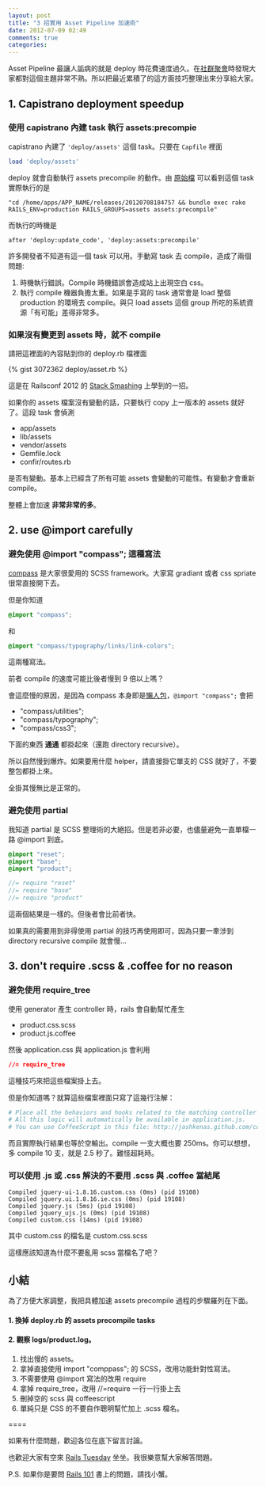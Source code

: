 ```yaml
---
layout: post
title: "3 招實用 Asset Pipeline 加速術"
date: 2012-07-09 02:49
comments: true
categories: 
---
```


Asset Pipeline 最讓人詬病的就是 deploy 時花費速度過久。在[社群聚會](http://www.meetup.com/Ruby-Taiwan-Group/)時發現大家都對這個主題非常不熟。所以把最近累積了的這方面技巧整理出來分享給大家。

## 1. Capistrano deployment speedup

### 使用 capistrano 內建 task 執行 assets:precompie

capistrano 內建了 `'deploy/assets'` 這個 task。只要在 `Capfile` 裡面

``` ruby Capfile
load 'deploy/assets'
```

deploy 就會自動執行 assets precompile 的動作。由 [原始檔](https://github.com/capistrano/capistrano/blob/master/lib/capistrano/recipes/deploy/assets.rb) 可以看到這個 task 實際執行的是

`"cd /home/apps/APP_NAME/releases/20120708184757 && bundle exec rake RAILS_ENV=production RAILS_GROUPS=assets assets:precompile"`

而執行的時機是

`after 'deploy:update_code', 'deploy:assets:precompile'`

許多開發者不知道有這一個 task 可以用。手動寫 task 去 compile，造成了兩個問題:

1. 時機執行錯誤。Compile 時機錯誤會造成站上出現空白 css。
2. 執行 compile 機器負擔太重。如果是手寫的 task 通常會是 load 整個 production 的環境去 compile。與只 load assets 這個 group 所吃的系統資源「有可能」差得非常多。


### 如果沒有變更到 assets 時，就不 compile

請把這裡面的內容貼到你的 deploy.rb 檔裡面

{% gist 3072362 deploy/asset.rb %}

這是在 Railsconf 2012 的 [Stack Smashing](https://speakerdeck.com/u/czarneckid/p/railsconf-2012-stack-smashing-cornflower-blue) 上學到的一招。

如果你的 assets 檔案沒有變動的話，只要執行 copy 上一版本的 assets 就好了。這段 task 會偵測

* app/assets
* lib/assets
* vendor/assets
* Gemfile.lock
* confir/routes.rb

是否有變動。基本上已經含了所有可能 assets 會變動的可能性。有變動才會重新 compile。

整體上會加速 **非常非常的多**。

## 2. use @import carefully

### 避免使用 @import "compass"; 這種寫法

[compass](http://compass-style.org/) 是大家很愛用的 SCSS framework。大家寫 gradiant 或者 css spriate 很常直接開下去。

但是你知道

``` scss
@import "compass";
```

和 

``` scss
@import "compass/typography/links/link-colors";
```

這兩種寫法。

前者 compile 的速度可能比後者慢到 9 倍以上嗎？

會這麼慢的原因，是因為 compass 本身即是[懶人包](https://github.com/chriseppstein/compass/blob/stable/frameworks/compass/stylesheets/_compass.scss)，`@import "compass";` 會把

* "compass/utilities";
* "compass/typography";
* "compass/css3";

下面的東西 **通通** 都掛起來（還跑 directory recursive）。

所以自然慢到爆炸。如果要用什麼 helper，請直接掛它單支的 CSS 就好了，不要整包都掛上來。

全掛其慢無比是正常的。


### 避免使用 partial 

我知道 partial 是 SCSS 整理術的大絕招。但是若非必要，也儘量避免一直單檔一路 @import 到底。

``` scss common.css.scss
@import "reset";
@import "base";
@import "product";
```

``` scss common.css.scss
//= require "reset"
//= require "base"
//= require "product"
```

這兩個結果是一樣的。但後者會比前者快。

如果真的需要用到非得使用 partial 的技巧再使用即可，因為只要一牽涉到directory recursive compile 就會慢…

## 3. don't require .scss & .coffee for no reason

### 避免使用 require_tree

使用 generator 產生 controller 時，rails 會自動幫忙產生

* product.css.scss
* product.js.coffee

然後 application.css 與 application.js 會利用

``` css application.css
//= require_tree
```

這種技巧來把這些檔案掛上去。

但是你知道嗎？就算這些檔案裡面只寫了這幾行注解：

``` coffeescript
# Place all the behaviors and hooks related to the matching controller here.
# All this logic will automatically be available in application.js.
# You can use CoffeeScript in this file: http://jashkenas.github.com/coffee-script/

```

而且實際執行結果也等於空輸出。compile 一支大概也要 250ms。你可以想想，多 compile 10 支，就是 2.5 秒了。難怪超耗時。

### 可以使用 .js 或 .css 解決的不要用 .scss 與 .coffee 當結尾

``` plain
Compiled jquery-ui-1.8.16.custom.css (0ms) (pid 19108)
Compiled jquery.ui.1.8.16.ie.css (0ms) (pid 19108)
Compiled jquery.js (5ms) (pid 19108)
Compiled jquery_ujs.js (0ms) (pid 19108)
Compiled custom.css (14ms) (pid 19108)
```
其中 custom.css 的檔名是 custom.css.scss

這樣應該知道為什麼不要亂用 scss 當檔名了吧？

## 小結

為了方便大家調整，我把具體加速 assets precompile 過程的步驟羅列在下面。

#### 1. 換掉 deploy.rb 的 assets precompile tasks
#### 2. 觀察 logs/product.log。

1. 找出慢的 assets。
2. 拿掉直接使用 import "comppass"; 的 SCSS，改用功能針對性寫法。
3. 不需要使用 @import 寫法的改用 require
4. 拿掉 require_tree，改用 //=require 一行一行掛上去
5. 刪掉空的 scss 與 coffeescript
6. 單純只是 CSS 的不要自作聰明幫忙加上 .scss 檔名。

====

如果有什麼問題，歡迎各位在底下留言討論。

也歡迎大家有空來 [Rails Tuesday](http://www.meetup.com/Ruby-Taiwan-Group/) 坐坐。我很樂意幫大家解答問題。

P.S. 如果你是要問 [Rails 101](http://rails-101.logdown.com) 書上的問題，請找小蟹。

